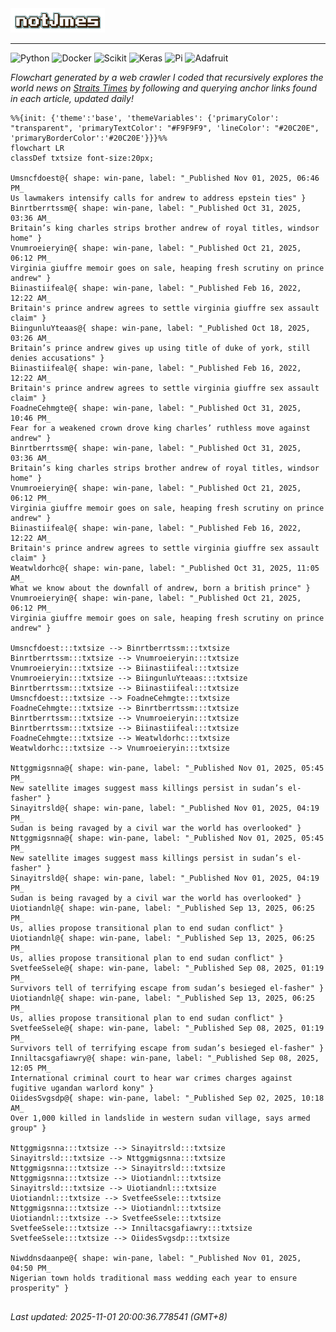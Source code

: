 <img src="img/name.gif" width="30%">
<hr>

![Python](https://img.shields.io/badge/Python-FFD43B?style=for-the-badge&logo=python&logoColor=white)
![Docker](https://img.shields.io/badge/Docker-2CA5E0?style=for-the-badge&logo=docker&logoColor=white)
![Scikit](https://img.shields.io/badge/scikit_learn-F7931E?style=for-the-badge&logo=scikit-learn&logoColor=white)
![Keras](https://img.shields.io/badge/Keras-FF0000?style=for-the-badge&logo=keras&logoColor=white)
![Pi](https://img.shields.io/badge/Raspberry%20Pi-A22846?style=for-the-badge&logo=Raspberry%20Pi&logoColor=white)
![Adafruit](https://img.shields.io/badge/adafruit-000000?style=for-the-badge&logo=adafruit&logoColor=white)

<i>Flowchart generated by a web crawler I coded that recursively explores the world news on [Straits Times](https://www.straitstimes.com/world) by following and querying anchor links found in each article, updated daily!</i>

<!-- START -->
```mermaid
%%{init: {'theme':'base', 'themeVariables': {'primaryColor': "transparent", 'primaryTextColor': "#F9F9F9", 'lineColor': "#20C20E", 'primaryBorderColor':'#20C20E'}}}%%
flowchart LR
classDef txtsize font-size:20px;

Umsncfdoest@{ shape: win-pane, label: "_Published Nov 01, 2025, 06:46 PM_
Us lawmakers intensify calls for andrew to address epstein ties" }
Binrtberrtssm@{ shape: win-pane, label: "_Published Oct 31, 2025, 03:36 AM_
Britain’s king charles strips brother andrew of royal titles, windsor home" }
Vnumroeieryin@{ shape: win-pane, label: "_Published Oct 21, 2025, 06:12 PM_
Virginia giuffre memoir goes on sale, heaping fresh scrutiny on prince andrew" }
Biinastiifeal@{ shape: win-pane, label: "_Published Feb 16, 2022, 12:22 AM_
Britain's prince andrew agrees to settle virginia giuffre sex assault claim" }
BiingunluYteaas@{ shape: win-pane, label: "_Published Oct 18, 2025, 03:26 AM_
Britain’s prince andrew gives up using title of duke of york, still denies accusations" }
Biinastiifeal@{ shape: win-pane, label: "_Published Feb 16, 2022, 12:22 AM_
Britain's prince andrew agrees to settle virginia giuffre sex assault claim" }
FoadneCehmgte@{ shape: win-pane, label: "_Published Oct 31, 2025, 10:46 PM_
Fear for a weakened crown drove king charles’ ruthless move against andrew" }
Binrtberrtssm@{ shape: win-pane, label: "_Published Oct 31, 2025, 03:36 AM_
Britain’s king charles strips brother andrew of royal titles, windsor home" }
Vnumroeieryin@{ shape: win-pane, label: "_Published Oct 21, 2025, 06:12 PM_
Virginia giuffre memoir goes on sale, heaping fresh scrutiny on prince andrew" }
Biinastiifeal@{ shape: win-pane, label: "_Published Feb 16, 2022, 12:22 AM_
Britain's prince andrew agrees to settle virginia giuffre sex assault claim" }
Weatwldorhc@{ shape: win-pane, label: "_Published Oct 31, 2025, 11:05 AM_
What we know about the downfall of andrew, born a british prince" }
Vnumroeieryin@{ shape: win-pane, label: "_Published Oct 21, 2025, 06:12 PM_
Virginia giuffre memoir goes on sale, heaping fresh scrutiny on prince andrew" }

Umsncfdoest:::txtsize --> Binrtberrtssm:::txtsize
Binrtberrtssm:::txtsize --> Vnumroeieryin:::txtsize
Vnumroeieryin:::txtsize --> Biinastiifeal:::txtsize
Vnumroeieryin:::txtsize --> BiingunluYteaas:::txtsize
Binrtberrtssm:::txtsize --> Biinastiifeal:::txtsize
Umsncfdoest:::txtsize --> FoadneCehmgte:::txtsize
FoadneCehmgte:::txtsize --> Binrtberrtssm:::txtsize
Binrtberrtssm:::txtsize --> Vnumroeieryin:::txtsize
Binrtberrtssm:::txtsize --> Biinastiifeal:::txtsize
FoadneCehmgte:::txtsize --> Weatwldorhc:::txtsize
Weatwldorhc:::txtsize --> Vnumroeieryin:::txtsize

Nttggmigsnna@{ shape: win-pane, label: "_Published Nov 01, 2025, 05:45 PM_
New satellite images suggest mass killings persist in sudan’s el-fasher" }
Sinayitrsld@{ shape: win-pane, label: "_Published Nov 01, 2025, 04:19 PM_
Sudan is being ravaged by a civil war the world has overlooked" }
Nttggmigsnna@{ shape: win-pane, label: "_Published Nov 01, 2025, 05:45 PM_
New satellite images suggest mass killings persist in sudan’s el-fasher" }
Sinayitrsld@{ shape: win-pane, label: "_Published Nov 01, 2025, 04:19 PM_
Sudan is being ravaged by a civil war the world has overlooked" }
Uiotiandnl@{ shape: win-pane, label: "_Published Sep 13, 2025, 06:25 PM_
Us, allies propose transitional plan to end sudan conflict" }
Uiotiandnl@{ shape: win-pane, label: "_Published Sep 13, 2025, 06:25 PM_
Us, allies propose transitional plan to end sudan conflict" }
SvetfeeSsele@{ shape: win-pane, label: "_Published Sep 08, 2025, 01:19 PM_
Survivors tell of terrifying escape from sudan’s besieged el-fasher" }
Uiotiandnl@{ shape: win-pane, label: "_Published Sep 13, 2025, 06:25 PM_
Us, allies propose transitional plan to end sudan conflict" }
SvetfeeSsele@{ shape: win-pane, label: "_Published Sep 08, 2025, 01:19 PM_
Survivors tell of terrifying escape from sudan’s besieged el-fasher" }
Inniltacsgafiawry@{ shape: win-pane, label: "_Published Sep 08, 2025, 12:05 PM_
International criminal court to hear war crimes charges against fugitive ugandan warlord kony" }
OiidesSvgsdp@{ shape: win-pane, label: "_Published Sep 02, 2025, 10:18 AM_
Over 1,000 killed in landslide in western sudan village, says armed group" }

Nttggmigsnna:::txtsize --> Sinayitrsld:::txtsize
Sinayitrsld:::txtsize --> Nttggmigsnna:::txtsize
Nttggmigsnna:::txtsize --> Sinayitrsld:::txtsize
Nttggmigsnna:::txtsize --> Uiotiandnl:::txtsize
Sinayitrsld:::txtsize --> Uiotiandnl:::txtsize
Uiotiandnl:::txtsize --> SvetfeeSsele:::txtsize
Nttggmigsnna:::txtsize --> Uiotiandnl:::txtsize
Uiotiandnl:::txtsize --> SvetfeeSsele:::txtsize
SvetfeeSsele:::txtsize --> Inniltacsgafiawry:::txtsize
SvetfeeSsele:::txtsize --> OiidesSvgsdp:::txtsize

Niwddnsdaanpe@{ shape: win-pane, label: "_Published Nov 01, 2025, 04:50 PM_
Nigerian town holds traditional mass wedding each year to ensure prosperity" }


```
<i>Last updated: 2025-11-01 20:00:36.778541 (GMT+8)</i>
<!-- END -->
